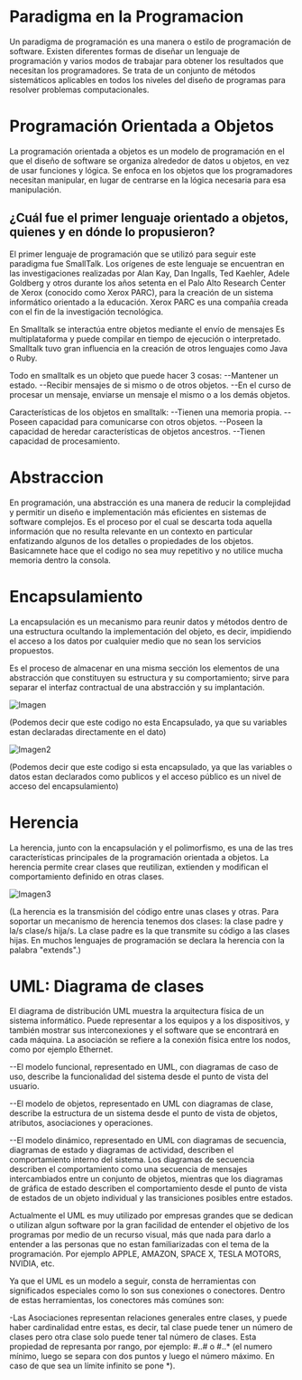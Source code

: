 # Paradigma en la Programacion
Un paradigma de programación es una manera o estilo de programación de software. Existen diferentes formas de diseñar un lenguaje de programación y varios modos de trabajar para obtener los resultados que necesitan los programadores.  Se trata de un conjunto de métodos sistemáticos aplicables en todos los niveles del diseño de programas para resolver problemas computacionales.

# Programación Orientada a Objetos
La programación orientada a objetos es un modelo de programación en el que el diseño de software se organiza alrededor de datos u objetos, en vez de usar funciones y lógica. Se enfoca en los objetos que los programadores necesitan manipular, en lugar de centrarse en la lógica necesaria para esa manipulación.

## ¿Cuál fue el primer lenguaje orientado a objetos, quienes y en dónde lo propusieron? 

El primer lenguaje de programación que se utilizó para seguir este paradigma fue SmallTalk. Los orígenes de este lenguaje se encuentran en las investigaciones realizadas por Alan Kay, Dan Ingalls, Ted Kaehler, Adele Goldberg y otros durante los años setenta en el Palo Alto Research Center de Xerox (conocido como Xerox PARC), para la creación de un sistema informático orientado a la educación. Xerox PARC es una compañia creada con el fin de la investigación tecnológica.

En Smalltalk se interactúa entre objetos mediante el envío de mensajes Es multiplataforma y puede compilar en tiempo de ejecución o interpretado. Smalltalk tuvo gran influencia en la creación de otros lenguajes como Java o Ruby.

Todo en smalltalk es un objeto que puede hacer 3 cosas: --Mantener un estado. --Recibir mensajes de si mismo o de otros objetos. --En el curso de procesar un mensaje, enviarse un mensaje el mismo o a los demás objetos.

Características de los objetos en smalltalk: --Tienen una memoria propia. --Poseen capacidad para comunicarse con otros objetos. --Poseen la capacidad de heredar características de objetos ancestros. --Tienen capacidad de procesamiento.

# Abstraccion
En programación, una abstracción es una manera de reducir la complejidad y permitir un diseño e implementación más eficientes en sistemas de software complejos. Es el proceso por el cual se descarta toda aquella información que no resulta relevante en un contexto en particular enfatizando algunos de los detalles o propiedades de los objetos. Basicamnete hace que el codigo no sea muy repetitivo y no utilice mucha memoria dentro la consola.

# Encapsulamiento
La encapsulación es un mecanismo para reunir datos y métodos dentro de una estructura ocultando la implementación del objeto, es decir, impidiendo el acceso a los datos por cualquier medio que no sean los servicios propuestos.

Es el proceso de almacenar en una misma sección los elementos de una abstracción que constituyen su estructura y su comportamiento; sirve para separar el interfaz contractual de una abstracción y su implantación.

![Imagen](https://ferestrepoca.github.io/paradigmas-de-programacion/poo/poo_teoria/images/classpython.png)

(Podemos decir que este codigo no esta Encapsulado, ya que su variables estan declaradas directamente en el dato)

![Imagen2](https://www.ciberaula.com/imagenes/enc_1.PNG)

(Podemos decir que este codigo si esta encapsulado, ya que las variables o datos estan declarados como publicos y  el acceso público es un nivel de acceso del encapsulamiento)

# Herencia

La herencia, junto con la encapsulación y el polimorfismo, es una de las tres características principales de la programación orientada a objetos. La herencia permite crear clases que reutilizan, extienden y modifican el comportamiento definido en otras clases.

![Imagen3](https://lh3.googleusercontent.com/nVpYEGH-S9y40tn0tB0rafK3_6i3ZLlYDyfNbsP_C7v3a7yshiyrP8SrLdnUZ2UR1fpGyVaR9Wf-uE9lEtqjeCRhk9HsIkd4wtLATpt4ZCOyNdrUl09sPf37YqIoDZnJAh9k5TeqTr5oYJx3QlnR4cKLAGEDxh6POk5DP2QW175Npo7G-KBf3-NGwwLWupOBokuOZRGn6wgT_35oXlCWwlc_4UjPG6zZqGDSdzZ63wLE4Aba0u1pnZ-6MwPosyGfA_3T0omLcdjh82EP6lBiHvRlNWiSa9d9Qac_teYv7Ww4gT-uP0KcLYUx2qdMO7JPp7y2t4S7NcbSfGsk7SLb7AH-zwcExNjHTsQVu2YG7tMlkwTljAP6BxWlLXOXiOpZAJr4gbx1xgBj-7gBSv4DGZdnWrkdcbWSa6IqTjaKB1YI7QStAwRk_zyri2CKrVWelbW_Hy_tcL2V4okgZgD-oVSEUFb9FYQEw9_MN9j3N36m1JaJEXb6d5YSQPfOq0kVUnZttw4wVCmx61e_QIrIguoVrlM2CmxOR_mmnx4AFMAoajfWStMyDe9B32moLCfJj0lJK1janDX5BFVKqj-uHHubjtqm3xLg_AXam4hFAWVzVbbDhdF2=w634-h463-no)

(La herencia es la transmisión del código entre unas clases y otras. Para soportar un mecanismo de herencia tenemos dos clases: la clase padre y la/s clase/s hija/s. La clase padre es la que transmite su código a las clases hijas. En muchos lenguajes de programación se declara la herencia con la palabra "extends".)


# UML: Diagrama de clases

El diagrama de distribución UML muestra la arquitectura física de un sistema informático. Puede representar a los equipos y a los dispositivos, y también mostrar sus interconexiones y el software que se encontrará en cada máquina. La asociación se refiere a la conexión física entre los nodos, como por ejemplo Ethernet.

--El modelo funcional, representado en UML, con diagramas de caso de uso, describe la funcionalidad del sistema desde el punto de vista del usuario.

--El modelo de objetos, representado en UML con diagramas de clase, describe la estructura de un sistema desde el punto de vista de objetos, atributos, asociaciones y operaciones.

--El modelo dinámico, representado en UML con diagramas de secuencia, diagramas de estado y diagramas de actividad, describen el comportamiento interno del sistema. Los diagramas de secuencia describen el comportamiento como una secuencia de mensajes intercambiados entre un conjunto de objetos, mientras que los diagramas de gráfica de estado describen el comportamiento desde el punto de vista de estados de un objeto individual y las transiciones posibles entre estados.

Actualmente el UML es muy utilizado por empresas grandes que se dedican o utilizan algun software por la gran facilidad de entender el objetivo de los programas por medio de un recurso visual, más que nada para darlo a entender a las personas que no estan familiarizadas con el tema de la programación. Por ejemplo APPLE, AMAZON, SPACE X, TESLA MOTORS, NVIDIA, etc.

Ya que el UML es un modelo a seguir, consta de herramientas con significados especiales como lo son sus conexiones o conectores. Dentro de estas herramientas, los conectores más comúnes son:

-Las Asociaciones representan relaciones generales entre clases, y puede haber cardinalidad entre estas, es decir, tal clase puede tener un número de clases pero otra clase solo puede tener tal número de clases. Esta propiedad de represanta por rango, por ejemplo: #..# o #..* (el numero mínimo, luego se separa con dos puntos y luego el número máximo. En caso de que sea un límite infinito se pone *).
